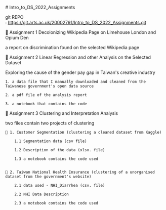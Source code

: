 # Intro_to_DS_2022_Assignments

git REPO : https://git.arts.ac.uk/20002791/Intro_to_DS_2022_Assignments.git

📌 Assignment 1 Decolonizing Wikipedia Page on Limehouse London and Opium Den 

a report on discrimination found on the selected Wikipedia page 


📌 Assignment 2 Linear Regression and other Analysis on the Selected Dataset

Exploring the cause of the gender pay gap in Taiwan's creative industry

	1. a data file that I manually downloaded and cleaned from the Taiwanese government's open data source

	2. a pdf file of the analysis report

	3. a notebook that contains the code


📌 Assignment 3 Clustering and Interpretation Analysis 

two files contain two projects of clustering

	📘 1. Customer Segmentation (clustering a cleaned dataset from Kaggle)

		1.1 Segmentation data (csv file)

		1.2 Description of the data (xlsx. file)

		1.3 a notebook contains the code used 


	📘 2. Taiwan National Health Insurance (clustering of a unorganised dataset from the government's website)

		2.1 data used - NHI_Diarrhea (csv. file) 

		2.2 NHI Data Description

		2.3 a notebook contains the code used
		
